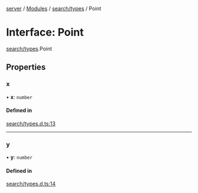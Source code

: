 [server](../README.md) / [Modules](../modules.md) / [search/types](../modules/search_types.md) / Point

# Interface: Point

[search/types](../modules/search_types.md).Point

## Properties

### x

• **x**: `number`

#### Defined in

[search/types.d.ts:13](https://github.com/Leo-Nicolle/mots-fleches/blob/4846021/server/lib/search/types.d.ts#L13)

___

### y

• **y**: `number`

#### Defined in

[search/types.d.ts:14](https://github.com/Leo-Nicolle/mots-fleches/blob/4846021/server/lib/search/types.d.ts#L14)
